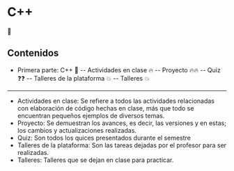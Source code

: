 # C++
🍜
## Contenidos
- Primera parte: C++ 🌟
 -- Actividades en clase 🔥
 -- Proyecto  🔥🔥
 -- Quiz  ❓❓
 -- Talleres de la plataforma 💥
 -- Talleres 💥
----
 - Actividades en clase: Se refiere a todos las actividades relacionadas con elaboración de código hechas en clase, más que todo se encuentran pequeños ejemplos de diversos temas. 
- Proyecto: Se demuestran los avances, es decir, las versiones y en estas; los cambios y actualizaciones realizadas.
- Quiz: Son todos los quices presentados durante el semestre
- Talleres de la plataforma: Son las tareas dejadas por el profesor para ser realizadas.
- Talleres: Talleres que se dejan en clase para practicar. 
